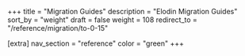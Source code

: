 +++
title = "Migration Guides"
description = "Elodin Migration Guides"
sort_by = "weight"
draft = false
weight = 108
redirect_to = "/reference/migration/to-0-15"

[extra]
nav_section = "reference"
color = "green"
+++
